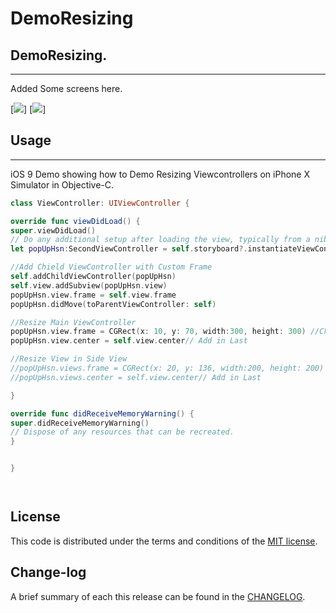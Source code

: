 
DemoResizing
=========

## DemoResizing.
------------
 Added Some screens here.
 
[![](https://github.com/pawankv89/DemoResizing/blob/master/Screens/1.png)]
[![](https://github.com/pawankv89/DemoResizing/blob/master/Screens/2.png)]

## Usage
------------
 iOS 9 Demo showing how to Demo Resizing Viewcontrollers on iPhone X Simulator in  Objective-C.

```Swift
class ViewController: UIViewController {

override func viewDidLoad() {
super.viewDidLoad()
// Do any additional setup after loading the view, typically from a nib.
let popUpHsn:SecondViewController = self.storyboard?.instantiateViewController(withIdentifier: "SecondViewController") as! SecondViewController

//Add Chield ViewController with Custom Frame
self.addChildViewController(popUpHsn)
self.view.addSubview(popUpHsn.view)
popUpHsn.view.frame = self.view.frame
popUpHsn.didMove(toParentViewController: self)

//Resize Main ViewController
popUpHsn.view.frame = CGRect(x: 10, y: 70, width:300, height: 300) //Change Your Main ViewController Frame
popUpHsn.view.center = self.view.center// Add in Last

//Resize View in Side View
//popUpHsn.views.frame = CGRect(x: 20, y: 136, width:200, height: 200) //Change Your Main ViewController Frame
//popUpHsn.views.center = self.view.center// Add in Last

}

override func didReceiveMemoryWarning() {
super.didReceiveMemoryWarning()
// Dispose of any resources that can be recreated.
}


}


```

```objective-c


```

```objective-c

```

## License

This code is distributed under the terms and conditions of the [MIT license](LICENSE).

## Change-log

A brief summary of each this release can be found in the [CHANGELOG](CHANGELOG.mdown). 
